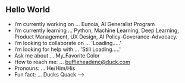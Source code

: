 ## Hello World



- I’m currently working on ... Eunoia, AI Generalist Program
- I’m currently learning ... Python, Machine Learning, Deep Learning, Product Management, UX Design, AI Policy-Goverance-Advocacy.
- I’m looking to collaborate on ... 'Loading.....'
- I’m looking for help with ... 'Still Loading.....'
- Ask me about ... My_Favorite.Color
- How to reach me: ... buffleheadenc@duck.com
- Pronouns: ... He/Him/His
- Fun fact: ... Ducks Quack
-->

